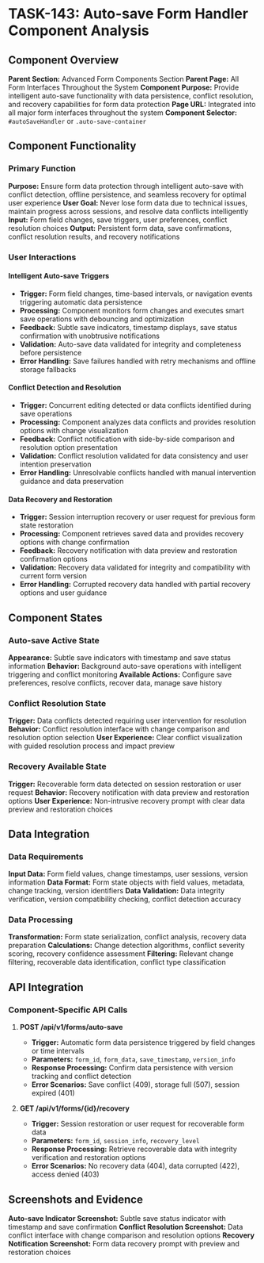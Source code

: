 # TASK-143: Auto-save Form Handler Component Analysis

## Component Overview
**Parent Section:** Advanced Form Components Section
**Parent Page:** All Form Interfaces Throughout the System
**Component Purpose:** Provide intelligent auto-save functionality with data persistence, conflict resolution, and recovery capabilities for form data protection
**Page URL:** Integrated into all major form interfaces throughout the system
**Component Selector:** `#autoSaveHandler` or `.auto-save-container`

## Component Functionality

### Primary Function
**Purpose:** Ensure form data protection through intelligent auto-save with conflict detection, offline persistence, and seamless recovery for optimal user experience
**User Goal:** Never lose form data due to technical issues, maintain progress across sessions, and resolve data conflicts intelligently
**Input:** Form field changes, save triggers, user preferences, conflict resolution choices
**Output:** Persistent form data, save confirmations, conflict resolution results, and recovery notifications

### User Interactions
#### Intelligent Auto-save Triggers
- **Trigger:** Form field changes, time-based intervals, or navigation events triggering automatic data persistence
- **Processing:** Component monitors form changes and executes smart save operations with debouncing and optimization
- **Feedback:** Subtle save indicators, timestamp displays, save status confirmation with unobtrusive notifications
- **Validation:** Auto-save data validated for integrity and completeness before persistence
- **Error Handling:** Save failures handled with retry mechanisms and offline storage fallbacks

#### Conflict Detection and Resolution
- **Trigger:** Concurrent editing detected or data conflicts identified during save operations
- **Processing:** Component analyzes data conflicts and provides resolution options with change visualization
- **Feedback:** Conflict notification with side-by-side comparison and resolution option presentation
- **Validation:** Conflict resolution validated for data consistency and user intention preservation
- **Error Handling:** Unresolvable conflicts handled with manual intervention guidance and data preservation

#### Data Recovery and Restoration
- **Trigger:** Session interruption recovery or user request for previous form state restoration
- **Processing:** Component retrieves saved data and provides recovery options with change confirmation
- **Feedback:** Recovery notification with data preview and restoration confirmation options
- **Validation:** Recovery data validated for integrity and compatibility with current form version
- **Error Handling:** Corrupted recovery data handled with partial recovery options and user guidance

## Component States

### Auto-save Active State
**Appearance:** Subtle save indicators with timestamp and save status information
**Behavior:** Background auto-save operations with intelligent triggering and conflict monitoring
**Available Actions:** Configure save preferences, resolve conflicts, recover data, manage save history

### Conflict Resolution State
**Trigger:** Data conflicts detected requiring user intervention for resolution
**Behavior:** Conflict resolution interface with change comparison and resolution option selection
**User Experience:** Clear conflict visualization with guided resolution process and impact preview

### Recovery Available State
**Trigger:** Recoverable form data detected on session restoration or user request
**Behavior:** Recovery notification with data preview and restoration options
**User Experience:** Non-intrusive recovery prompt with clear data preview and restoration choices

## Data Integration

### Data Requirements
**Input Data:** Form field values, change timestamps, user sessions, version information
**Data Format:** Form state objects with field values, metadata, change tracking, version identifiers
**Data Validation:** Data integrity verification, version compatibility checking, conflict detection accuracy

### Data Processing
**Transformation:** Form state serialization, conflict analysis, recovery data preparation
**Calculations:** Change detection algorithms, conflict severity scoring, recovery confidence assessment
**Filtering:** Relevant change filtering, recoverable data identification, conflict type classification

## API Integration

### Component-Specific API Calls
1. **POST /api/v1/forms/auto-save**
   - **Trigger:** Automatic form data persistence triggered by field changes or time intervals
   - **Parameters:** `form_id`, `form_data`, `save_timestamp`, `version_info`
   - **Response Processing:** Confirm data persistence with version tracking and conflict detection
   - **Error Scenarios:** Save conflict (409), storage full (507), session expired (401)

2. **GET /api/v1/forms/{id}/recovery**
   - **Trigger:** Session restoration or user request for recoverable form data
   - **Parameters:** `form_id`, `session_info`, `recovery_level`
   - **Response Processing:** Retrieve recoverable data with integrity verification and restoration options
   - **Error Scenarios:** No recovery data (404), data corrupted (422), access denied (403)

## Screenshots and Evidence
**Auto-save Indicator Screenshot:** Subtle save status indicator with timestamp and save confirmation
**Conflict Resolution Screenshot:** Data conflict interface with change comparison and resolution options
**Recovery Notification Screenshot:** Form data recovery prompt with preview and restoration choices
